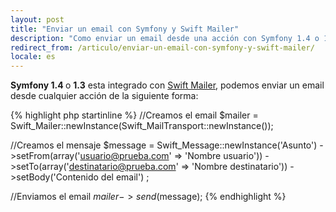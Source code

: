 ```yaml
---
layout: post
title: "Enviar un email con Symfony y Swift Mailer"
description: "Como enviar un email desde una acción con Symfony 1.4 o 1.3"
redirect_from: /articulo/enviar-un-email-con-symfony-y-swift-mailer/
locale: es
---
```


<strong>Symfony 1.4 </strong>o <strong>1.3</strong> esta integrado con <a href="http://swiftmailer.org/">Swift Mailer</a>, podemos enviar un email desde cualquier acción de la siguiente forma:

{% highlight php startinline %}
//Creamos el email
$mailer = Swift_Mailer::newInstance(Swift_MailTransport::newInstance());

//Creamos el mensaje
$message = Swift_Message::newInstance('Asunto')
  ->setFrom(array('usuario@prueba.com' => 'Nombre usuario'))
  ->setTo(array('destinatario@prueba.com' => 'Nombre destinatario'))
  ->setBody('Contenido del email')
;

//Enviamos el email
$mailer->send($message);
{% endhighlight %}

